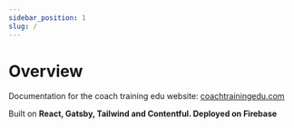 ```yaml
---
sidebar_position: 1
slug: /
---
```


# Overview

Documentation for the coach training edu website: [coachtrainingedu.com](https://coachtrainingedu.com)

Built on **React, Gatsby, Tailwind and Contentful. Deployed on Firebase**

<!-- ## Links

### Firebase
### Github

This documentation covers 
[ctedu-home-static](https://github.com/ctedu-dev/ctedu-home-static)

View all of CTEDU Dev git repositories here: [ctedu-dev](https://github.com/ctedu-dev/) -->
